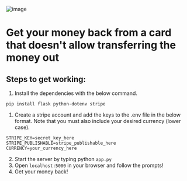 ![image](https://www.dropbox.com/s/zyuttvv6t3vb6o3/Screenshot%2019-01-05%17.55.11.png)

# Get your money back from a card that doesn't allow transferring the money out

## Steps to get working:
1. Install the dependencies with the below command.
```
pip install flask python-dotenv stripe
```
1. Create a stripe account and add the keys to the .env file in the below format. Note that you must also include your desired currency (lower case).
```
STRIPE_KEY=secret_key_here
STRIPE_PUBLISHABLE=stripe_publishable_here
CURRENCY=your_currency_here
```
2. Start the server by typing python `app.py`
3. Open `localhost:5000` in your browser and follow the prompts!
4. Get your money back!
